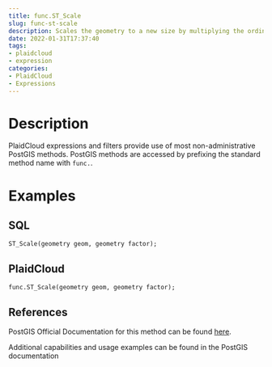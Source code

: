 ```yaml
---
title: func.ST_Scale
slug: func-st-scale
description: Scales the geometry to a new size by multiplying the ordinates with the corresponding factor parameters
date: 2022-01-31T17:37:40
tags:
- plaidcloud
- expression
categories:
- PlaidCloud
- Expressions
---
```



# Description


PlaidCloud expressions and filters provide use of most non-administrative PostGIS methods. PostGIS methods are accessed by prefixing the standard method name with `func.`.



# Examples


## SQL



```
ST_Scale(geometry geom, geometry factor);
```


## PlaidCloud



```
func.ST_Scale(geometry geom, geometry factor);
```


## References


PostGIS Official Documentation for this method can be found [here](https://postgis.net/docs/manual-3.1/ST_Scale.html).



Additional capabilities and usage examples can be found in the PostGIS documentation

